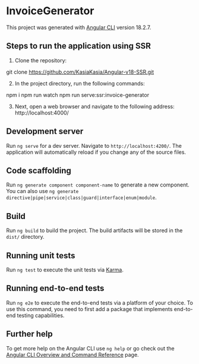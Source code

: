 # InvoiceGenerator

This project was generated with [Angular CLI](https://github.com/angular/angular-cli) version 18.2.7.

## Steps to run the application using SSR

1. Clone the repository:

git clone https://github.com/KasiaKasia/Angular-v18-SSR.git

2. In the project directory, run the following commands:

npm i
npm run watch
npm run serve:ssr:invoice-generator

3. Next, open a web browser and navigate to the following address: http://localhost:4000/



## Development server

Run `ng serve` for a dev server. Navigate to `http://localhost:4200/`. The application will automatically reload if you change any of the source files.

## Code scaffolding

Run `ng generate component component-name` to generate a new component. You can also use `ng generate directive|pipe|service|class|guard|interface|enum|module`.

## Build

Run `ng build` to build the project. The build artifacts will be stored in the `dist/` directory.

## Running unit tests

Run `ng test` to execute the unit tests via [Karma](https://karma-runner.github.io).

## Running end-to-end tests

Run `ng e2e` to execute the end-to-end tests via a platform of your choice. To use this command, you need to first add a package that implements end-to-end testing capabilities.

## Further help

To get more help on the Angular CLI use `ng help` or go check out the [Angular CLI Overview and Command Reference](https://angular.io/cli) page.
